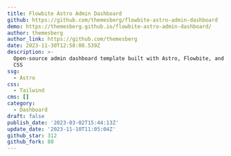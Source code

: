 ```yaml
---
title: Flowbite Astro Admin Dashboard
github: https://github.com/themesberg/flowbite-astro-admin-dashboard
demo: https://themesberg.github.io/flowbite-astro-admin-dashboard/
author: themesberg
author_link: https://github.com/themesberg
date: 2023-11-30T12:58:08.539Z
description: >-
  Open-source admin dashboard template built with Astro, Flowbite, and Tailwind
  CSS
ssg:
  - Astro
css:
  - Tailwind
cms: []
category:
  - Dashboard
draft: false
publish_date: '2023-03-02T15:44:13Z'
update_date: '2023-11-10T11:05:04Z'
github_star: 312
github_fork: 80
---
```

